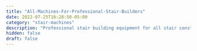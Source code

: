 ```yaml
---
title: "All-Machines-For-Professional-Stair-Builders"
date: 2022-07-25T16:28:50-05:00
category: "stair-machines"
description: "Professional stair building equipment for all stair construction phases - for the stair shop or lumber yard profit center."
hidden: false
draft: false
---
```


